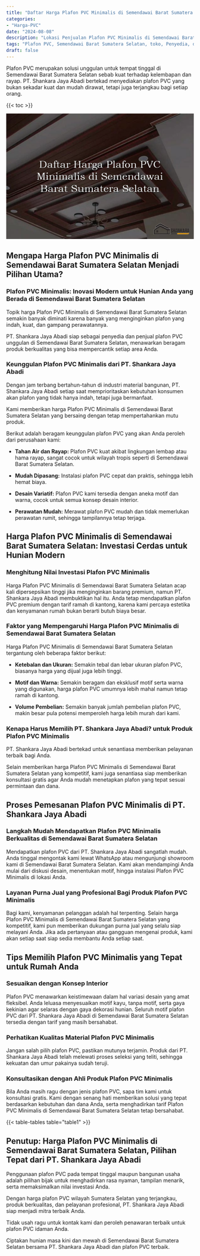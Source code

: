 ```yaml
---
title: "Daftar Harga Plafon PVC Minimalis di Semendawai Barat Sumatera Selatan"
categories: 
- "Harga-PVC"
date: "2024-08-08"
description: "Lokasi Penjualan Plafon PVC Minimalis di Semendawai Barat Sumatera Selatan bagi hunian, kantor, dan ritel. Produk terbaik, pilihan motif, variasi warna modern, dengan jasa instalasi dikerjakan oleh tenaga ahli profesional dan kepastian resmi!|Jasa penjualan Plafon PVC Minimalis di Semendawai Barat Sumatera Selatan untuk keperluan tempat tinggal, perkantoran, maupun toko, beserta material unggulan dan pemasangan oleh tenaga ahli ahli serta jaminan resmi.|Solusi Plafon PVC Minimalis di Semendawai Barat Sumatera Selatan yang terbukti untuk rumah, perkantoran, serta toko, bersama panel berkualitas dan pemasangan dikerjakan oleh teknisi ahli serta garansi resmi.|Penjualan Plafon PVC Minimalis di Semendawai Barat Sumatera Selatan bagi rumah, perkantoran, serta gerai, dengan produk berkualitas dan penempatan oleh teknisi ahli, lengkap dengan garansi resmi.}"
tags: "Plafon PVC, Semendawai Barat Sumatera Selatan, toko, Penyedia, distributor"
draft: false
---
```


Plafon PVC merupakan solusi unggulan untuk tempat tinggal di Semendawai Barat Sumatera Selatan sebab kuat terhadap kelembapan dan rayap. PT. Shankara Jaya Abadi bertekad menyediakan plafon PVC yang bukan sekadar kuat dan mudah dirawat, tetapi juga terjangkau bagi setiap orang.

{{< toc >}}

![Daftar Harga Plafon PVC Minimalis di Semendawai Barat Sumatera Selatan](/images/Harga-PVC/Daftar-Harga-Plafon-PVC-Minimalis-di-Semendawai-Barat-Sumatera-Selatan.png)


## Mengapa Harga Plafon PVC Minimalis di Semendawai Barat Sumatera Selatan Menjadi Pilihan Utama?

### Plafon PVC Minimalis: Inovasi Modern untuk Hunian Anda yang Berada di Semendawai Barat Sumatera Selatan

Topik harga Plafon PVC Minimalis di Semendawai Barat Sumatera Selatan semakin banyak diminati karena banyak yang menginginkan plafon yang indah, kuat, dan gampang perawatannya.

PT. Shankara Jaya Abadi siap sebagai penyedia dan penjual plafon PVC unggulan di Semendawai Barat Sumatera Selatan, menawarkan beragam produk berkualitas yang bisa mempercantik setiap area Anda.

### Keunggulan Plafon PVC Minimalis dari PT. Shankara Jaya Abadi

Dengan jam terbang bertahun-tahun di industri material bangunan, PT. Shankara Jaya Abadi setiap saat memprioritaskan kebutuhan konsumen akan plafon yang tidak hanya indah, tetapi juga bermanfaat.

Kami memberikan harga Plafon PVC Minimalis di Semendawai Barat Sumatera Selatan yang bersaing dengan tetap mempertahankan mutu produk.

Berikut adalah beragam keunggulan plafon PVC yang akan Anda peroleh dari perusahaan kami:

- **Tahan Air dan Rayap:** Plafon PVC kuat akibat lingkungan lembap atau hama rayap, sangat cocok untuk wilayah tropis seperti di Semendawai Barat Sumatera Selatan.

- **Mudah Dipasang:** Instalasi plafon PVC cepat dan praktis, sehingga lebih hemat biaya.

- **Desain Variatif:** Plafon PVC kami tersedia dengan aneka motif dan warna, cocok untuk semua konsep desain interior.

- **Perawatan Mudah:** Merawat plafon PVC mudah dan tidak memerlukan perawatan rumit, sehingga tampilannya tetap terjaga.

## Harga Plafon PVC Minimalis di Semendawai Barat Sumatera Selatan: Investasi Cerdas untuk Hunian Modern

### Menghitung Nilai Investasi Plafon PVC Minimalis

Harga Plafon PVC Minimalis di Semendawai Barat Sumatera Selatan acap kali dipersepsikan tinggi jika menginginkan barang premium, namun PT. Shankara Jaya Abadi membuktikan hal itu. Anda tetap mendapatkan plafon PVC premium dengan tarif ramah di kantong, karena kami percaya estetika dan kenyamanan rumah bukan berarti butuh biaya besar.

### Faktor yang Mempengaruhi Harga Plafon PVC Minimalis di Semendawai Barat Sumatera Selatan

Harga Plafon PVC Minimalis di Semendawai Barat Sumatera Selatan tergantung oleh beberapa faktor berikut:

- **Ketebalan dan Ukuran:** Semakin tebal dan lebar ukuran plafon PVC, biasanya harga yang dijual juga lebih tinggi.

- **Motif dan Warna:** Semakin beragam dan eksklusif motif serta warna yang digunakan, harga plafon PVC umumnya lebih mahal namun tetap ramah di kantong.

- **Volume Pembelian:** Semakin banyak jumlah pembelian plafon PVC, makin besar pula potensi memperoleh harga lebih murah dari kami.

### Kenapa Harus Memilih PT. Shankara Jaya Abadi? untuk Produk Plafon PVC Minimalis

PT. Shankara Jaya Abadi bertekad untuk senantiasa memberikan pelayanan terbaik bagi Anda.

Selain memberikan harga Plafon PVC Minimalis di Semendawai Barat Sumatera Selatan yang kompetitif, kami juga senantiasa siap memberikan konsultasi gratis agar Anda mudah menetapkan plafon yang tepat sesuai permintaan dan dana.

## Proses Pemesanan Plafon PVC Minimalis di PT. Shankara Jaya Abadi

### Langkah Mudah Mendapatkan Plafon PVC Minimalis Berkualitas di Semendawai Barat Sumatera Selatan

Mendapatkan plafon PVC dari PT. Shankara Jaya Abadi sangatlah mudah. Anda tinggal mengontak kami lewat WhatsApp atau mengunjungi showroom kami di Semendawai Barat Sumatera Selatan. Kami akan mendampingi Anda mulai dari diskusi desain, menentukan motif, hingga instalasi Plafon PVC Minimalis di lokasi Anda.

### Layanan Purna Jual yang Profesional Bagi Produk Plafon PVC Minimalis

Bagi kami, kenyamanan pelanggan adalah hal terpenting. Selain harga Plafon PVC Minimalis di Semendawai Barat Sumatera Selatan yang kompetitif, kami pun memberikan dukungan purna jual yang selalu siap melayani Anda. Jika ada pertanyaan atau gangguan mengenai produk, kami akan setiap saat siap sedia membantu Anda setiap saat.

## Tips Memilih Plafon PVC Minimalis yang Tepat untuk Rumah Anda

### Sesuaikan dengan Konsep Interior

Plafon PVC menawarkan keistimewaan dalam hal variasi desain yang amat fleksibel. Anda leluasa menyesuaikan motif kayu, tanpa motif, serta gaya kekinian agar selaras dengan gaya dekorasi hunian. Seluruh motif plafon PVC dari PT. Shankara Jaya Abadi di Semendawai Barat Sumatera Selatan tersedia dengan tarif yang masih bersahabat.

### Perhatikan Kualitas Material Plafon PVC Minimalis

Jangan salah pilih plafon PVC, pastikan mutunya terjamin. Produk dari PT. Shankara Jaya Abadi telah melewati proses seleksi yang teliti, sehingga kekuatan dan umur pakainya sudah teruji.

### Konsultasikan dengan Ahli Produk Plafon PVC Minimalis

Bila Anda masih ragu dengan jenis plafon PVC, sapa tim kami untuk konsultasi gratis. Kami dengan senang hati memberikan solusi yang tepat berdasarkan kebutuhan dan dana Anda, serta menghadirkan tarif Plafon PVC Minimalis di Semendawai Barat Sumatera Selatan tetap bersahabat.

{{< table-tables table="table1" >}}

## Penutup: Harga Plafon PVC Minimalis di Semendawai Barat Sumatera Selatan, Pilihan Tepat dari PT. Shankara Jaya Abadi

Penggunaan plafon PVC pada tempat tinggal maupun bangunan usaha adalah pilihan bijak untuk menghadirkan rasa nyaman, tampilan menarik, serta memaksimalkan nilai investasi Anda.

Dengan harga plafon PVC wilayah Sumatera Selatan yang terjangkau, produk berkualitas, dan pelayanan profesional, PT. Shankara Jaya Abadi siap menjadi mitra terbaik Anda.

Tidak usah ragu untuk kontak kami dan peroleh penawaran terbaik untuk plafon PVC idaman Anda.

Ciptakan hunian masa kini dan mewah di Semendawai Barat Sumatera Selatan bersama PT. Shankara Jaya Abadi dan plafon PVC terbaik.